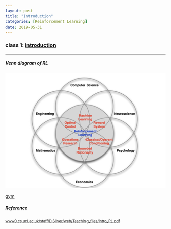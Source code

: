 ```yaml
---
layout: post
title: "Introduction"
categories: [Reinforcement Learning]
date: 2019-05-31
---
```


### class 1: [introduction](/assets/intro_RL.pdf)

---

<h5>Venn diagram of RL</h5>

![VenndiagramRL](/assets/20190531094911.jpg)

[gym](https://gym.openai.com/)






<h5>Reference</h5>

<small>[www0.cs.ucl.ac.uk/staff/D.Silver/web/Teaching_files/intro_RL.pdf](http://www0.cs.ucl.ac.uk/staff/D.Silver/web/Teaching_files/intro_RL.pdf)</small>
